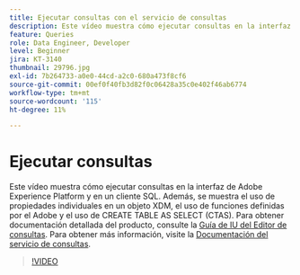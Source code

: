 ```yaml
---
title: Ejecutar consultas con el servicio de consultas
description: Este vídeo muestra cómo ejecutar consultas en la interfaz de Adobe Experience Platform y en un cliente SQL. Además, se muestra el uso de propiedades individuales en un objeto XDM, el uso de funciones definidas por el Adobe y el uso de CREATE TABLE AS SELECT (CTAS).
feature: Queries
role: Data Engineer, Developer
level: Beginner
jira: KT-3140
thumbnail: 29796.jpg
exl-id: 7b264733-a0e0-44cd-a2c0-680a473f8cf6
source-git-commit: 00ef0f40fb3d82f0c06428a35c0e402f46ab6774
workflow-type: tm+mt
source-wordcount: '115'
ht-degree: 11%

---
```


# Ejecutar consultas

Este vídeo muestra cómo ejecutar consultas en la interfaz de Adobe Experience Platform y en un cliente SQL. Además, se muestra el uso de propiedades individuales en un objeto XDM, el uso de funciones definidas por el Adobe y el uso de CREATE TABLE AS SELECT (CTAS). Para obtener documentación detallada del producto, consulte la [Guía de IU del Editor de consultas](https://experienceleague.adobe.com/docs/experience-platform/query/ui/user-guide.html?lang=es).
Para obtener más información, visite la [Documentación del servicio de consultas](https://experienceleague.adobe.com/docs/experience-platform/query/home.html?lang=es).

>[!VIDEO](https://video.tv.adobe.com/v/29796?learn=on)
